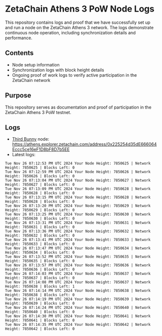 # ZetaChain Athens 3 PoW Node Logs
This repository contains logs and proof that we have successfully set up and run a node on the ZetaChain Athens 3 network. The logs demonstrate continuous node operation, including synchronization details and performance.

## Contents
- Node setup information
- Synchronization logs with block height details
- Ongoing proof of work logs to verify active participation in the ZetaChain network

## Purpose
This repository serves as documentation and proof of participation in the ZetaChain Athens 3 PoW testnet.

## Logs

- [Third Bunny](https://thirdbunny.xyz/) node: https://athens.explorer.zetachain.com/address/0x225254d35dE666064Eccc5ce16eF1D8bF8D7b5EE
- Latest logs:
```
Tue Nov 26 07:12:53 PM UTC 2024 Your Node Height: 7850625 | Network Height: 7850625 | Blocks Left: 0
Tue Nov 26 07:12:59 PM UTC 2024 Your Node Height: 7850626 | Network Height: 7850626 | Blocks Left: 0
Tue Nov 26 07:13:04 PM UTC 2024 Your Node Height: 7850627 | Network Height: 7850627 | Blocks Left: 0
Tue Nov 26 07:13:09 PM UTC 2024 Your Node Height: 7850628 | Network Height: 7850628 | Blocks Left: 0
Tue Nov 26 07:13:15 PM UTC 2024 Your Node Height: 7850628 | Network Height: 7850628 | Blocks Left: 0
Tue Nov 26 07:13:20 PM UTC 2024 Your Node Height: 7850629 | Network Height: 7850629 | Blocks Left: 0
Tue Nov 26 07:13:25 PM UTC 2024 Your Node Height: 7850630 | Network Height: 7850630 | Blocks Left: 0
Tue Nov 26 07:13:31 PM UTC 2024 Your Node Height: 7850631 | Network Height: 7850631 | Blocks Left: 0
Tue Nov 26 07:13:36 PM UTC 2024 Your Node Height: 7850632 | Network Height: 7850632 | Blocks Left: 0
Tue Nov 26 07:13:41 PM UTC 2024 Your Node Height: 7850633 | Network Height: 7850633 | Blocks Left: 0
Tue Nov 26 07:13:47 PM UTC 2024 Your Node Height: 7850634 | Network Height: 7850634 | Blocks Left: 0
Tue Nov 26 07:13:52 PM UTC 2024 Your Node Height: 7850635 | Network Height: 7850635 | Blocks Left: 0
Tue Nov 26 07:13:57 PM UTC 2024 Your Node Height: 7850636 | Network Height: 7850636 | Blocks Left: 0
Tue Nov 26 07:14:03 PM UTC 2024 Your Node Height: 7850637 | Network Height: 7850637 | Blocks Left: 0
Tue Nov 26 07:14:08 PM UTC 2024 Your Node Height: 7850637 | Network Height: 7850638 | Blocks Left: 1
Tue Nov 26 07:14:14 PM UTC 2024 Your Node Height: 7850638 | Network Height: 7850638 | Blocks Left: 0
Tue Nov 26 07:14:19 PM UTC 2024 Your Node Height: 7850639 | Network Height: 7850639 | Blocks Left: 0
Tue Nov 26 07:14:24 PM UTC 2024 Your Node Height: 7850640 | Network Height: 7850640 | Blocks Left: 0
Tue Nov 26 07:14:30 PM UTC 2024 Your Node Height: 7850641 | Network Height: 7850641 | Blocks Left: 0
Tue Nov 26 07:14:35 PM UTC 2024 Your Node Height: 7850642 | Network Height: 7850642 | Blocks Left: 0
```
